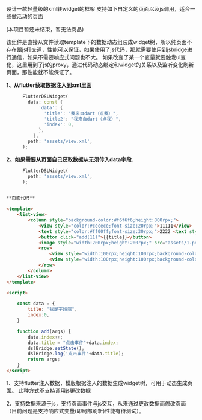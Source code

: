 设计一款轻量级的xml转widget的框架
支持如下自定义的页面以及js调用，适合一些做活动的页面

(本项目暂还未结束，暂无法商品)

该组件是直接从文件读取template下的数据动态组装成widget树，所以纯页面不存在跟js打交道，性能可以保证，如果使用了js代码，那就需要使用到jsbridge进行通信，如果不需要响应式问题也不大。  如果改变了某一个变量就要触发ui变化，这里用到了js的proxy，通过代码动态绑定和widget的关系以及监听变化刷新页面，那性能就不能保证了。

**1、从flutter获取数据注入到xml里面**
```dart
      FlutterDSLWidget(
        data: const {
            'data': {
              'title': "我来自dart（点我）",
              'title2': "我来自dart（点我）",
              'index': 0,
            },
          },
        path: 'assets/view.xml',
      );

```

**2、如果需要从页面自己获取数据从无须传入data字段.**

```dart
      FlutterDSLWidget(
        path: 'assets/view.xml',
      );
```

```html

**页面代码**

<template>
    <list-view>
        <column style="background-color:#f6f6f6;height:800rpx;">
            <view style="color:#cecece;font-size:20rpx;">11111</view>
            <text style="color:#ff00ff;font-size:30rpx;">2222 <text style="color:#00ff00">3333</text> </text>
            <button click="add(11)">{{title}}</button>
            <image style="width:200rpx;height:200rpx;" src="assets/1.png"></image>
            <row>
                <view style="width:100rpx;height:100rpx;background-color:#00ff00;"></view>
                <view style="width:100rpx;height:100rpx;background-color:#0000ff;"></view>
            </row>
        </column>
    </list-view>
</template>

<script>

    const data = {
        title: "我是字段端",
        index:0,
    }

    function add(args) {
        data.index++;
        data.title = "点击事件"+data.index;
        dslBridge.setState();
        dslBridge.log('点击事件'+data.title);
        return args;
    }
</script>

```

1、支持flutter注入数据，模版根据注入的数据生成widget树，可用于动态生成页面。 此种方式不支持调用js更改数据

2、支持数据来源于js，支持页面事件与js交互，从来通过更改数据而修改页面（目前问题是支持响应式变量(即局部刷新)性能有待测试）。


